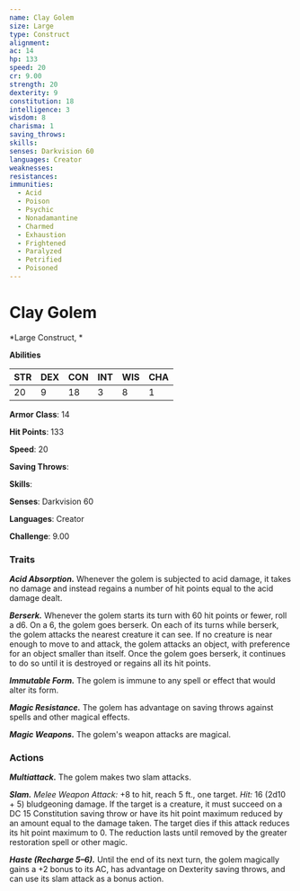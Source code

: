 ```yaml
---
name: Clay Golem
size: Large
type: Construct
alignment: 
ac: 14
hp: 133
speed: 20
cr: 9.00
strength: 20
dexterity: 9
constitution: 18
intelligence: 3
wisdom: 8
charisma: 1
saving_throws: 
skills: 
senses: Darkvision 60
languages: Creator
weaknesses:
resistances:
immunities:
  - Acid
  - Poison
  - Psychic
  - Nonadamantine
  - Charmed
  - Exhaustion
  - Frightened
  - Paralyzed
  - Petrified
  - Poisoned
---
```


# Clay Golem

*Large Construct, *

**Abilities**

| STR | DEX | CON | INT | WIS | CHA |
| --- | --- | --- | --- | --- | --- |
| 20 | 9 | 18 | 3 | 8 | 1 |

**Armor Class**: 14

**Hit Points**: 133

**Speed**: 20

**Saving Throws**: 

**Skills**: 

**Senses**: Darkvision 60

**Languages**: Creator

**Challenge**: 9.00


### Traits
***Acid Absorption.*** Whenever the golem is subjected to acid damage, it takes no damage and instead regains a number of hit points equal to the acid damage dealt. 

***Berserk.*** Whenever the golem starts its turn with 60 hit points or fewer, roll a d6. On a 6, the golem goes berserk. On each of its turns while berserk, the golem attacks the nearest creature it can see. If no creature is near enough to move to and attack, the golem attacks an object, with preference for an object smaller than itself. Once the golem goes berserk, it continues to do so until it is destroyed or regains all its hit points. 

***Immutable Form.*** The golem is immune to any spell or effect that would alter its form. 

***Magic Resistance.*** The golem has advantage on saving throws against spells and other magical effects. 

***Magic Weapons.*** The golem's weapon attacks are magical.

### Actions
***Multiattack.*** The golem makes two slam attacks. 

***Slam.*** *Melee Weapon Attack:* +8 to hit, reach 5 ft., one target. *Hit:* 16 (2d10 + 5) bludgeoning damage. If the target is a creature, it must succeed on a DC 15 Constitution saving throw or have its hit point maximum reduced by an amount equal to the damage taken. The target dies if this attack reduces its hit point maximum to 0. The reduction lasts until removed by the greater restoration spell or other magic. 

***Haste (Recharge 5–6).*** Until the end of its next turn, the golem magically gains a +2 bonus to its AC, has advantage on Dexterity saving throws, and can use its slam attack as a bonus action.
